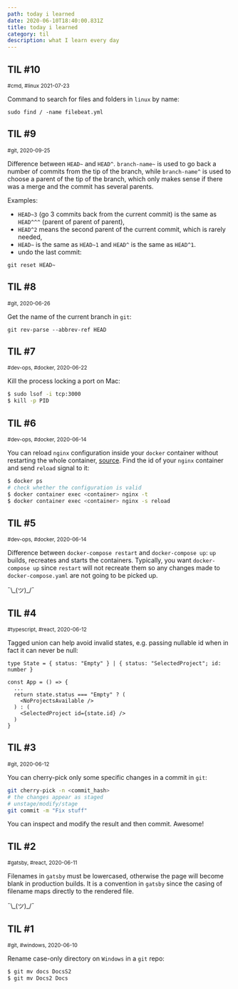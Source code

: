 ```yaml
---
path: today i learned
date: 2020-06-10T18:40:00.831Z
title: today i learned
category: til
description: what I learn every day
---
```


## TIL #10

<small> #cmd, #linux </small><small>2021-07-23</small>

Command to search for files and folders in `linux` by name:

```
sudo find / -name filebeat.yml
```

## TIL #9

<small> #git, </small><small>2020-09-25</small>

Difference between `HEAD~` and `HEAD^`.
`branch-name~` is used to go back a number of commits from the tip of the branch, while `branch-name^` is used to choose a parent of the tip of the branch, which only makes sense if there was a merge and the commit has several parents.

Examples:

- `HEAD~3` (go 3 commits back from the current commit) is the same as `HEAD^^^` (parent of parent of parent),
- `HEAD^2` means the second parent of the current commit, which is rarely needed,
- `HEAD~` is the same as `HEAD~1` and `HEAD^` is the same as `HEAD^1`.
- undo the last commit:

```
git reset HEAD~
```

## TIL #8

<small> #git, </small><small>2020-06-26</small>

Get the name of the current branch in `git`:

```
git rev-parse --abbrev-ref HEAD
```

## TIL #7

<small> #dev-ops, #docker, </small><small>2020-06-22</small>

Kill the process locking a port on Mac:

```sh
$ sudo lsof -i tcp:3000
$ kill -p PID
```

## TIL #6

<small> #dev-ops, #docker, </small><small>2020-06-14</small>

You can reload `nginx` configuration inside your `docker` container without restarting the whole container, [source](https://www.shellhacks.com/docker-reload-nginx-inside-container/). Find the id of your `nginx` container and send `reload` signal to it:

```sh
$ docker ps
# check whether the configuration is valid
$ docker container exec <container> nginx -t
$ docker container exec <container> nginx -s reload
```

## TIL #5

<small> #dev-ops, #docker, </small><small>2020-06-14</small>

Difference between `docker-compose restart` and `docker-compose up`: `up` builds, recreates and starts the containers. Typically, you want `docker-compose up` since `restart` will not recreate them so any changes made to `docker-compose.yaml` are not going to be picked up.

¯\\\_(ツ)\_/¯

## TIL #4

<small> #typescript, #react, </small><small>2020-06-12</small>

Tagged union can help avoid invalid states, e.g. passing nullable id when in fact it can never be null:

```tsx
type State = { status: "Empty" } | { status: "SelectedProject"; id: number }

const App = () => {
  ...
  return state.status === "Empty" ? (
    <NoProjectsAvailable />
  ) : (
    <SelectedProject id={state.id} />
  )
}
```

## TIL #3

<small> #git, </small><small>2020-06-12</small>

You can cherry-pick only some specific changes in a commit in `git`:

```sh
git cherry-pick -n <commit_hash>
# the changes appear as staged
# unstage/modify/stage
git commit -m "Fix stuff"
```

You can inspect and modify the result and then commit. Awesome!

## TIL #2

<small> #gatsby, #react, </small><small>2020-06-11</small>

Filenames in `gatsby` must be lowercased, otherwise the page will become blank in production builds. It is a convention in `gatsby` since the casing of filename maps directly to the rendered file.

¯\\\_(ツ)\_/¯

## TIL #1

<small> #git, #windows, </small><small>2020-06-10</small>

Rename case-only directory on `Windows` in a `git` repo:

```sh
$ git mv docs DocsS2
$ git mv Docs2 Docs
```
